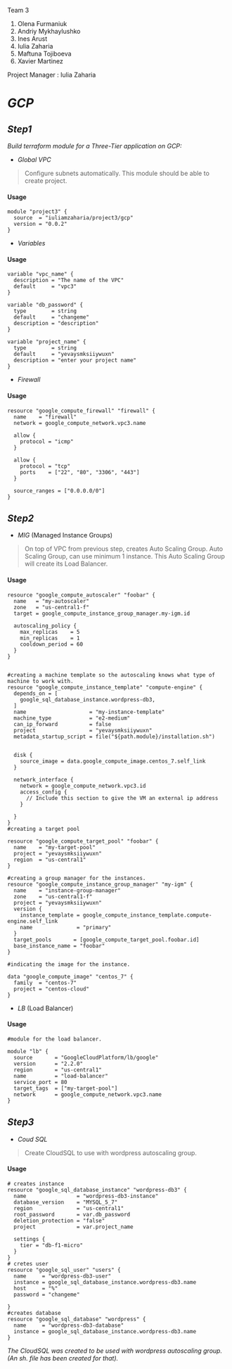  Team 3 
1. Olena Furmaniuk
2. Andriy Mykhaylushko
3. Ines Arust
4. Iulia Zaharia
5. Maftuna Tojiboeva
6. Xavier Martinez

Project Manager : Iulia Zaharia
# _GCP_
## _Step1_
_Build  terraform module  for a Three-Tier application on GCP:_
- _Global VPC_
> Configure  subnets  automatically. 
> This module  should  be able to create  project.  

#### Usage
```
module "project3" {
  source  = "iuliamzaharia/project3/gcp"
  version = "0.0.2"
}
```
- _Variables_
#### Usage
```
variable "vpc_name" {
  description = "The name of the VPC"
  default     = "vpc3"
}

variable "db_password" {
  type        = string
  default     = "changeme"
  description = "description"
}

variable "project_name" {
  type        = string
  default     = "yevaysmksiiywuxn"
  description = "enter your project name"
}

```
- _Firewall_
#### Usage
```
resource "google_compute_firewall" "firewall" {
  name    = "firewall"
  network = google_compute_network.vpc3.name

  allow {
    protocol = "icmp"
  }

  allow {
    protocol = "tcp"
    ports    = ["22", "80", "3306", "443"]
  }

  source_ranges = ["0.0.0.0/0"] 
}
```

## _Step2_
- _MIG_  (Managed Instance Groups)
> On  top  of VPC  from  previous  step, creates Auto  Scaling  Group. 
> Auto Scaling  Group, can  use  minimum  1 instance. 
> This  Auto  Scaling  Group  will create  its  Load  Balancer. 
#### Usage
```
resource "google_compute_autoscaler" "foobar" {
  name   = "my-autoscaler"
  zone   = "us-central1-f"
  target = google_compute_instance_group_manager.my-igm.id

  autoscaling_policy {
    max_replicas    = 5
    min_replicas    = 1
    cooldown_period = 60
  }
}


#creating a machine template so the autoscaling knows what type of machine to work with.
resource "google_compute_instance_template" "compute-engine" {
  depends_on = [
    google_sql_database_instance.wordpress-db3,
  ]
  name                    = "my-instance-template"
  machine_type            = "e2-medium"
  can_ip_forward          = false
  project                 = "yevaysmksiiywuxn"
  metadata_startup_script = file("${path.module}/installation.sh")


  disk {
    source_image = data.google_compute_image.centos_7.self_link
  }

  network_interface {
    network = google_compute_network.vpc3.id
    access_config {
      // Include this section to give the VM an external ip address
    }

  }
}
#creating a target pool

resource "google_compute_target_pool" "foobar" {
  name    = "my-target-pool"
  project = "yevaysmksiiywuxn"
  region  = "us-central1"
}

#creating a group manager for the instances.
resource "google_compute_instance_group_manager" "my-igm" {
  name    = "instance-group-manager"
  zone    = "us-central1-f"
  project = "yevaysmksiiywuxn"
  version {
    instance_template = google_compute_instance_template.compute-engine.self_link
    name              = "primary"
  }
  target_pools       = [google_compute_target_pool.foobar.id]
  base_instance_name = "foobar"
}

#indicating the image for the instance.

data "google_compute_image" "centos_7" {
  family  = "centos-7"
  project = "centos-cloud"
}
```
- _LB_ (Load Balancer)
#### Usage
```
#module for the load balancer.

module "lb" {
  source       = "GoogleCloudPlatform/lb/google"
  version      = "2.2.0"
  region       = "us-central1"
  name         = "load-balancer"
  service_port = 80
  target_tags  = ["my-target-pool"]
  network      = google_compute_network.vpc3.name
}

```
## _Step3_
 - _Coud SQL_
> Create  CloudSQL  to use with wordpress  autoscaling group.
#### Usage
```
# creates instance
resource "google_sql_database_instance" "wordpress-db3" {
  name                = "wordpress-db3-instance"
  database_version    = "MYSQL_5_7"
  region              = "us-central1"
  root_password       = var.db_password
  deletion_protection = "false"
  project             = var.project_name

  settings {
    tier = "db-f1-micro"
  }
}
# cretes user
resource "google_sql_user" "users" {
  name     = "wordpress-db3-user"
  instance = google_sql_database_instance.wordpress-db3.name
  host     = "%"
  password = "changeme"

}
#creates database
resource "google_sql_database" "wordpress" {
  name     = "wordpress-db3-database"
  instance = google_sql_database_instance.wordpress-db3.name
}
```
_The CloudSQL was created to be used with wordpress autoscaling group. (An sh. file has been created for that)._








